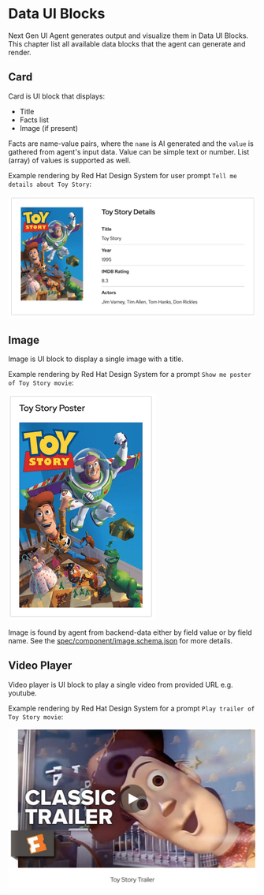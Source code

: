 # Data UI Blocks

Next Gen UI Agent generates output and visualize them in Data UI Blocks.
This chapter list all available data blocks that the agent can generate and render.

## Card

Card is UI block that displays:

  * Title
  * Facts list
  * Image (if present)

Facts are name-value pairs, where the `name` is AI generated and the `value` is gathered from agent's input data.
Value can be simple text or number. List (array) of values is supported as well.

Example rendering by Red Hat Design System for user prompt `Tell me details about Toy Story`:

![Card Data UI Block rendering by Red Hat Design System](../img/data_ui_block_card.png "Card Data UI Block rendering by Red Hat Design System")

## Image

Image is UI block to display a single image with a title.

Example rendering by Red Hat Design System for a prompt `Show me poster of Toy Story movie`:

![Image Data UI Block rendering by Red Hat Design System](../img/data_ui_block_image.png "Image Data UI Block rendering by Red Hat Design System")

Image is found by agent from backend-data either by field value or by field name. See the [spec/component/image.schema.json](https://github.com/RedHat-UX/next-gen-ui-agent/blob/main/spec/component/image.schema.json) for more details.

## Video Player

Video player is UI block to play a single video from provided URL e.g. youtube.

Example rendering by Red Hat Design System for a prompt `Play trailer of Toy Story movie`:

![Video Player Data UI Block rendering by Red Hat Design System](../img/data_ui_block_video.jpg "Video Player Data UI Block rendering by Red Hat Design System")
